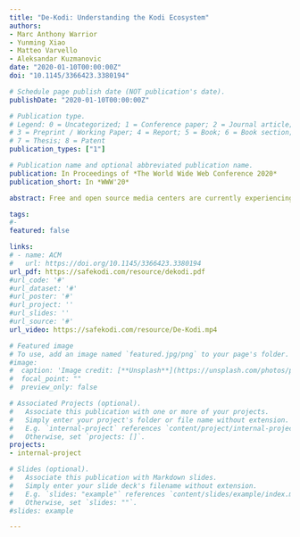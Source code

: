 ```yaml
---
title: "De-Kodi: Understanding the Kodi Ecosystem"
authors:
- Marc Anthony Warrior
- Yunming Xiao
- Matteo Varvello
- Aleksandar Kuzmanovic
date: "2020-01-10T00:00:00Z"
doi: "10.1145/3366423.3380194"

# Schedule page publish date (NOT publication's date).
publishDate: "2020-01-10T00:00:00Z"

# Publication type.
# Legend: 0 = Uncategorized; 1 = Conference paper; 2 = Journal article;
# 3 = Preprint / Working Paper; 4 = Report; 5 = Book; 6 = Book section;
# 7 = Thesis; 8 = Patent
publication_types: ["1"]

# Publication name and optional abbreviated publication name.
publication: In Proceedings of *The World Wide Web Conference 2020*
publication_short: In *WWW'20*

abstract: Free and open source media centers are currently experiencing a boom in popularity for the convenience and flexibility they offer users seeking to remotely consume digital content. This newfound fame is matched by increasing notoriety — for their potential to serve as hubs for illegal content — and a presumably ever-increasing network footprint. It is fair to say that a complex ecosystem has developed around Kodi, composed of millions of users, thousands of “add-ons” – Kodi extensions from from 3rd-party developers – and content providers. Motivated by these observations, this paper aims at conducing the first analysis of the Kodi ecosystem. Our rationale is to build some “crawling” software around Kodi which can automatically install an addon, explore its menu, and locate (video) content. This is challenging for many reasons. First, Kodi largely relies on visual information and user input which intrinsically complicates automation. Second, no central aggregators for Kodi addons exist. Third, the potential sheer size of this ecosystem requires a highly scalable crawling solution. We address these challenges with de-Kodi, a full fledged crawling system capable of discovering and crawling large cross-sections of Kodi’s decentralized ecosystem at tunable levels of depth and breadth. With de-Kodi, we discovered and tested over 9,000 distinct Kodi addons. Our results demonstrate de-Kodi, which we make available to the general public, to be a essential asset in studying one of the largest multimedia platforms in the world. Our work further serves as the first ever transparent and repeatable analysis of the Kodi ecosystem at large.

tags:
#- 
featured: false

links:
# - name: ACM
#   url: https://doi.org/10.1145/3366423.3380194
url_pdf: https://safekodi.com/resource/dekodi.pdf
#url_code: '#'
#url_dataset: '#'
#url_poster: '#'
#url_project: ''
#url_slides: ''
#url_source: '#'
url_video: https://safekodi.com/resource/De-Kodi.mp4

# Featured image
# To use, add an image named `featured.jpg/png` to your page's folder. 
#image:
#  caption: 'Image credit: [**Unsplash**](https://unsplash.com/photos/pLCdAaMFLTE)'
#  focal_point: ""
#  preview_only: false

# Associated Projects (optional).
#   Associate this publication with one or more of your projects.
#   Simply enter your project's folder or file name without extension.
#   E.g. `internal-project` references `content/project/internal-project/index.md`.
#   Otherwise, set `projects: []`.
projects:
- internal-project

# Slides (optional).
#   Associate this publication with Markdown slides.
#   Simply enter your slide deck's filename without extension.
#   E.g. `slides: "example"` references `content/slides/example/index.md`.
#   Otherwise, set `slides: ""`.
#slides: example

---
```

